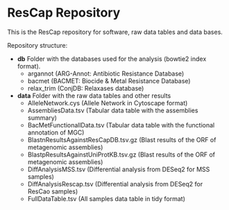 # ResCap Repository

This is the ResCap repository for software, raw data tables and data bases.


Repository structure:
* **db**	Folder with the databases used for the analysis (bowtie2 index format).
	- argannot (ARG-Annot: Antibiotic Resistance Database)
	- bacmet (BACMET: Biocide & Metal Resistance Database)
	- relax_trim (ConjDB: Relaxases database)
* **data**	Folder with the raw data tables and other results
	- AlleleNetwork.cys (Allele Network in Cytoscape format)
	- AssembliesData.tsv (Tabular data table with the assemblies summary)
	- BacMetFunctionallData.tsv (Tabular data table with the functional annotation of MGC)
	- BlastnResultsAgainstResCapDB.tsv.gz (Blast results of the ORF of metagenomic assemblies)
	- BlastpResultsAgainstUniProtKB.tsv.gz (Blast results of the ORF of metagenomic assemblies)
	- DiffAnalysisMSS.tsv (Differential analysis from DESeq2 for MSS samples)
	- DiffAnalysisRescap.tsv (Differential analysis from DESeq2 for ResCao samples)
	- FullDataTable.tsv (All samples data table in tidy format)

